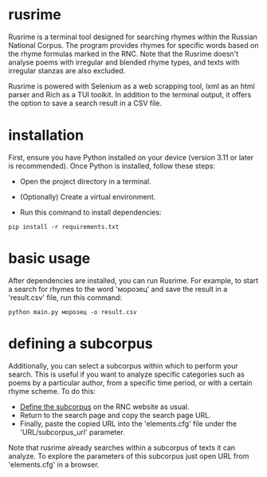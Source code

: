 # rusrime
Rusrime is a terminal tool designed for searching rhymes within the Russian National Corpus. The program provides rhymes for specific words based on the rhyme formulas marked in the RNC. Note that the Rusrime doesn't analyse poems with irregular and blended rhyme types, and texts with irregular stanzas are also excluded.

Rusrime is powered with Selenium as a web scrapping tool, lxml as an html parser and Rich as a TUI toolkit. In addition to the terminal output, it offers the option to save a search result in a CSV file.

# installation
First, ensure you have Python installed on your device (version 3.11 or later is recommended). Once Python is installed, follow these steps:

* Open the project directory in a terminal.

* (Optionally) Create a virtual environment.

* Run this command to install dependencies:

`pip install -r requirements.txt`

# basic usage
After dependencies are installed, you can run Rusrime. For example, to start a search for rhymes to the word 'морозец' and save the result in a 'result.csv' file, run this command:

`python main.py морозец -o result.csv`

# defining a subcorpus
Additionally, you can select a subcorpus within which to perform your search. This is useful if you want to analyze specific categories such as poems by a particular author, from a specific time period, or with a certain rhyme scheme. To do this:

* [Define the subcorpus](https://ruscorpora.ru/subcorpus?search=CgQyAggJMAE=) on the RNC website as usual.
* Return to the search page and copy the search page URL.
* Finally, paste the copied URL into the 'elements.cfg' file under the 'URL/subcorpus_url' parameter.

Note that rusrime already searches within a subcorpus of texts it can analyze. To explore the parameters of this subcorpus just open URL from 'elements.cfg' in a browser.